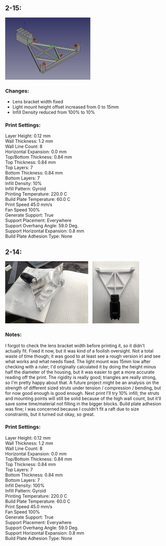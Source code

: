 ## 2-15:

<div style="display: inline-block;">
    <img src="images/feb15.png" alt="Image 1" style="height: 200px; margin-right: 10px;">
</div>

### Changes:
- Lens bracket width fixed
- Light mount height offset increased from 0 to 15mm
- Infill Density reduced from 100% to 10%

### Print Settings:
Layer Height: 0.12 mm  
Wall Thickness: 1.2 mm  
Wall Line Count: 8  
Horizontal Expansion: 0.0 mm  
Top/Bottom Thickness: 0.84 mm  
Top Thickness: 0.84 mm  
Top Layers: 7  
Bottom Thickness: 0.84 mm  
Bottom Layers: 7  
Infill Density: 10%  
Infill Pattern: Gyroid  
Printing Temperature: 220.0 C  
Build Plate Temperature: 60.0 C  
Print Speed 45.0 mm/s  
Fan Speed 100%  
Generate Support: True  
Support Placement: Everywhere  
Support Overhang Angle: 59.0 Deg.  
Support Horizontal Expansion: 0.8 mm  
Build Plate Adhesion Type: None 

## 2-14:

<div style="display: inline-block;">
    <img src="images/feb14.jpg" alt="Image 1" style="height: 200px; margin-right: 10px;">
    <img src="images/feb14-2.jpg" alt="Image 2" style="height: 200px;">
</div>

### Notes:
I forgot to check the lens bracket width before printing it, so it didn't actually fit. Fixed it now, but it was kind of a foolish oversight. Not a total waste of time though; it was good to at least see a rough version irl and see what works and what needs fixed. The light mount was 15mm low after checking with a ruler; I'd originally calculated it by doing the height minus half the diameter of the housing, but it was easier to get a more accurate reading off the print. The rigidity is really good; triangles are really strong, so I'm pretty happy about that. A future project might be an analysis on the strength of different sized struts under tension / compression / bending, but for now good enough is good enough. Next print I'll try 10% infill; the struts and mounting points will still be solid because of the high wall count, but it'll save some time/material not filling in the bigger blocks. Build plate adhesion was fine; I was concerned because I couldn't fit a raft due to size constraints, but it turned out okay, so great.

### Print Settings:
Layer Height: 0.12 mm  
Wall Thickness: 1.2 mm  
Wall Line Count: 8  
Horizontal Expansion: 0.0 mm  
Top/Bottom Thickness: 0.84 mm  
Top Thickness: 0.84 mm  
Top Layers: 7  
Bottom Thickness: 0.84 mm  
Bottom Layers: 7  
Infill Density: 100%  
Infill Pattern: Gyroid  
Printing Temperature: 220.0 C  
Build Plate Temperature: 60.0 C  
Print Speed 45.0 mm/s  
Fan Speed 100%  
Generate Support: True  
Support Placement: Everywhere  
Support Overhang Angle: 59.0 Deg.  
Support Horizontal Expansion: 0.8 mm  
Build Plate Adhesion Type: None  
